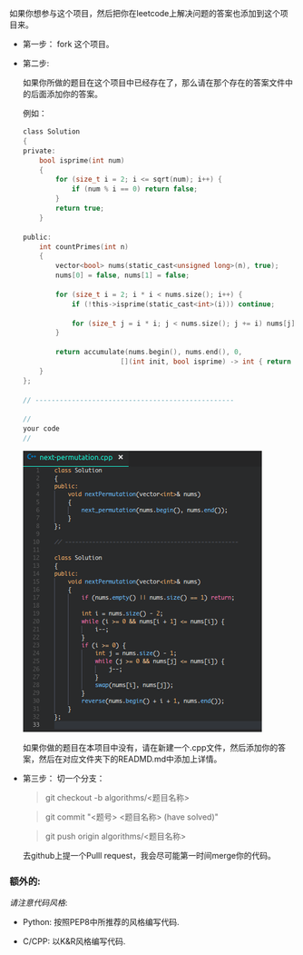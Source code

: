如果你想参与这个项目，然后把你在leetcode上解决问题的答案也添加到这个项目来。

- 第一步：
    fork 这个项目。

- 第二步:

    如果你所做的题目在这个项目中已经存在了，那么请在那个存在的答案文件中的后面添加你的答案。
    
    例如：

    ```c
    class Solution
    {
    private:
        bool isprime(int num)
        {
            for (size_t i = 2; i <= sqrt(num); i++) {
                if (num % i == 0) return false;
            }
            return true;
        }

    public:
        int countPrimes(int n)
        {
            vector<bool> nums(static_cast<unsigned long>(n), true);
            nums[0] = false, nums[1] = false;

            for (size_t i = 2; i * i < nums.size(); i++) {
                if (!this->isprime(static_cast<int>(i))) continue;

                for (size_t j = i * i; j < nums.size(); j += i) nums[j] = false;
            }

            return accumulate(nums.begin(), nums.end(), 0,
                            [](int init, bool isprime) -> int { return isprime ? init + 1 : init; });
        }
    };

    // -------------------------------------------------

    //
    your code
    //
    ```

    ![multi-solution.png](../assets/multi-solution.png)

    如果你做的题目在本项目中没有，请在新建一个.cpp文件，然后添加你的答案，然后在对应文件夹下的READMD.md中添加上详情。

- 第三步：
    切一个分支：

    > git checkout -b algorithms/<题目名称>

    > git commit "<题号> <题目名称> (have solved)"

    > git push origin algorithms/<题目名称>

    去github上提一个Pulll request，我会尽可能第一时间merge你的代码。


### **额外的**:

*请注意代码风格*:

- Python: 按照PEP8中所推荐的风格编写代码.

- C/CPP: 以K&R风格编写代码.
